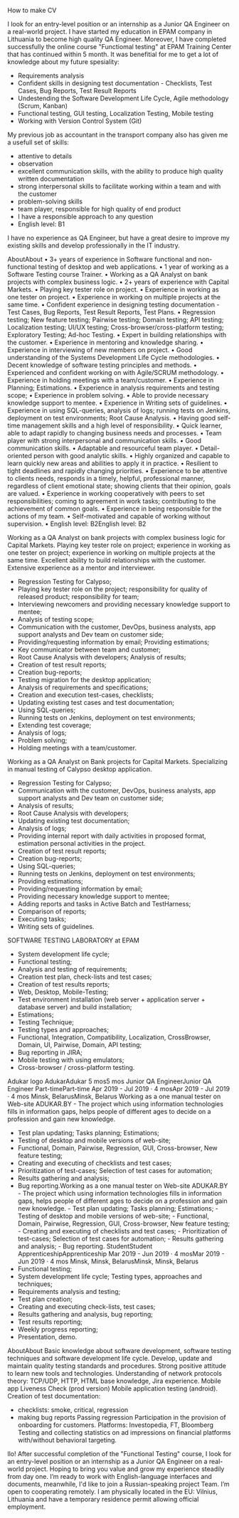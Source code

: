 How to make CV

I look for an entry-level position or an internship as a Junior QA Engineer on a real-world project. 
I have started my education in EPAM company in Lithuania to become high quality QA Engineer. Moreover, I have completed successfully the online course "Functiomal testing" at EPAM Training Center that has continued within 5 month. It was benefitial for me to get a lot of knowledge about my future spesiality:

- Requirements analysis
- Confident skills in designing test documentation - Checklists, Test Cases, Bug Reports, Test Result Reports
- Undestending the Software Development Life Cycle, Agile methodology (Scrum, Kanban)
- Functional testing, GUI testing, Localization Testing, Mobile testing
- Working with Version Control System (Git)

My previous job as accountant in the transport company also has given me a usefull set of skills:

- attentive to details
- observation
- excellent communication skills, with the ability to produce high quality written documentation
- strong interpersonal skills to facilitate working within a team and with the customer
- problem-solving skills
- team player, responsible for high quality of end product
- I have a responsible approach to any question
- English level: B1

I have no experience as QA Engineer, but have a great desire to improve my existing skills and develop professionally in the IT industry.













AboutAbout
• 3+ years of experience in Software functional and non-functional testing of desktop and web applications.
• 1 year of working as a Software Testing course Trainer.
• Working as a QA Analyst on bank projects with complex business logic. 
• 2+ years of experience with Capital Markets.
• Playing key tester role on project. 
• Experience in working as one tester on project.
• Experience in working on multiple projects at the same time. 
• Confident experience in designing testing documentation - Test Cases, Bug Reports, Test Result Reports, Test Plans.
• Regression testing; New feature testing; Pairwise testing; Domain testing; API testing; Localization testing; UI/UX testing; Cross-browser/cross-platform testing; Exploratory Testing; Ad-hoc Testing.
• Expert in building relationships with the customer. 
• Experience in mentoring and knowledge sharing.
• Experience in interviewing of new members on project.
• Good understanding of the Systems Development Life Cycle methodologies.
• Decent knowledge of software testing principles and methods.
• Experienced and confident working on with Agile/SCRUM methodology.
• Experience in holding meetings with a team/customer.
• Experience in Planning; Estimations. 
• Experience in analysis requirements and testing scope;
• Experience in problem solving.
• Able to provide necessary knowledge support to mentee.
• Experience in Writing sets of guidelines.
• Experience in using SQL-queries, analysis of logs; running tests on Jenkins, deployment on test environments; Root Cause Analysis.
• Having good self-time management skills and a high level of responsibility.
• Quick learner, able to adapt rapidly to changing business needs and processes.
• Team player with strong interpersonal and communication skills.
• Good communication skills.
• Adaptable and resourceful team player.
• Detail-oriented person with good analytic skills.
• Highly organized and capable to learn quickly new areas and abilities to apply it in practice.
• Resilient to tight deadlines and rapidly changing priorities.
• Experience to be attentive to clients needs, responds in a timely, helpful, professional manner, regardless of client emotional state; showing clients that their opinion, goals are valued.
• Experience in working cooperatively with peers to set responsibilities; coming to agreement in work tasks; contributing to the achievement of common goals. 
• Experience in being responsible for the actions of my team.
• Self-motivated and capable of working without supervision.
• English level: B2English level: B2


Working as a QA Analyst on bank projects with complex business logic for Capital Markets. Playing key tester role on project; experience in working as one tester on project; experience in working on multiple projects at the same time. Excellent ability to build relationships with the customer. Extensive experience as a mentor and interviewer.
- Regression Testing for Calypso;
- Playing key tester role on the project; responsibility for quality of released product; responsibility for team; 
- Interviewing newcomers and providing necessary knowledge support to mentee;
- Analysis of testing scope;
- Communication with the customer, DevOps, business analysts, app support analysts and Dev team on customer side;
- Providing/requesting information by email; Providing estimations;
- Key communicator between team and customer;
- Root Cause Analysis with developers; Analysis of results;
- Creation of test result reports;
- Creation bug-reports;
- Testing migration for the desktop application;
- Analysis of requirements and specifications;
- Creation and execution test-cases, checklists;
- Updating existing test cases and test documentation;
- Using SQL-queries;
- Running tests on Jenkins, deployment on test environments;
- Extending test coverage;
- Analysis of logs;
- Problem solving;
- Holding meetings with a team/customer.


Working as a QA Analyst on Bank projects for Capital Markets. Specializing in manual testing of Calypso desktop application. 
- Regression Testing for Calypso;
- Communication with the customer, DevOps, business analysts, app support analysts and Dev team on customer side;
- Analysis of results;
- Root Cause Analysis with developers;
- Updating existing test documentation;
- Analysis of logs;
- Providing internal report with daily activities in proposed format, estimation personal activities in the project.
- Creation of test result reports;
- Creation bug-reports;
- Using SQL-queries;
- Running tests on Jenkins, deployment on test environments;
- Providing estimations;
- Providing/requesting information by email;
- Providing necessary knowledge support to mentee;
- Adding reports and tasks in Active Batch and TestHarness;
- Comparison of reports;
- Executing tasks;
- Writing sets of guidelines.

SOFTWARE TESTING LABORATORY at EPAM
- System development life cycle;
- Functional testing;
- Analysis and testing of requirements;
- Creation test plan, check-lists and test cases;
- Creation of test results reports;
- Web, Desktop, Mobile-Testing;
- Test environment installation (web server + application server + database server) and build installation;
- Estimations;
- Testing Technique;
- Testing types and approaches;
- Functional, Integration, Compatibility, Localization, CrossBrowser, Domain, UI, Pairwise, Domain, API testing;
- Bug reporting in JIRA;
- Mobile testing with using emulators;
- Cross-browser / cross-platform testing.


Adukar logo
AdukarAdukar
5 mos5 mos
Junior QA EngineerJunior QA Engineer
Part-timePart-time
Apr 2019 - Jul 2019 · 4 mosApr 2019 - Jul 2019 · 4 mos
Minsk, BelarusMinsk, Belarus
Working as a one manual tester on Web-site ADUKAR.BY - The project which using information technologies fills in information gaps, helps people of different ages to decide on a profession and gain new knowledge.
- Test plan updating; Tasks planning; Estimations;
- Testing of desktop and mobile versions of web-site;
- Functional, Domain, Pairwise, Regression, GUI, Cross-browser, New feature testing;
- Creating and executing of checklists and test cases;
- Prioritization of test-cases; Selection of test cases for automation;
- Results gathering and analysis;
- Bug reporting.Working as a one manual tester on Web-site ADUKAR.BY - The project which using information technologies fills in information gaps, helps people of different ages to decide on a profession and gain new knowledge. - Test plan updating; Tasks planning; Estimations; - Testing of desktop and mobile versions of web-site; - Functional, Domain, Pairwise, Regression, GUI, Cross-browser, New feature testing; - Creating and executing of checklists and test cases; - Prioritization of test-cases; Selection of test cases for automation; - Results gathering and analysis; - Bug reporting.
StudentStudent
ApprenticeshipApprenticeship
Mar 2019 - Jun 2019 · 4 mosMar 2019 - Jun 2019 · 4 mos
Minsk, Minsk, BelarusMinsk, Minsk, Belarus
- Functional testing;
- System development life cycle; Testing types, approaches and techniques;
- Requirements analysis and testing;
- Test plan creation;
- Creating and executing check-lists, test cases;
- Results gathering and analysis, bug reporting;
- Test results reporting;
- Weekly progress reporting;
- Presentation, demo.


AboutAbout
Basic knowledge about software development, software testing techniques and software development life cycle. Develop, update and maintain quality testing standards and procedures. Strong positive attitude to learn new tools and technologies. Understanding of network protocols theory: TCP/UDP, HTTP, HTML base knowledge, Jira experience.
Mobile app Liveness Check (prod version)
Mobile application testing (android).
Creation of test documentation:
- checklists: smoke, critical, regression
- making bug reports
Passing regression
Participation in the provision of onboarding for customers.
Platforms:
Investopedia, FT, Bloomberg
Testing and collecting statistics on ad impressions on financial platforms with/without behavioral targeting.

llo! After successful completion of the "Functional Testing" course, I look for an entry-level position or an internship as a Junior QA Engineer on a real-world project. Hoping to bring you value and grow my experience steadily from day one.
I’m ready to work with English-language interfaces and documents, meanwhile, I'd like to join a Russian-speaking project Team.
I’m open to cooperating remotely. I am physically located in the EU: Vilnius, Lithuania and have a temporary residence permit allowing official employment.